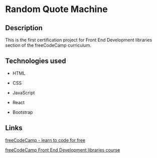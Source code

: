 # Random Quote Machine

## Description

This is the first certification project for Front End Development libraries section of the freeCodeCamp curriculum.

## Technologies used

- HTML

- CSS

- JavaScript

- React

- Bootstrap

## Links

[freeCodeCamp - learn to code for free](https://www.freecodecamp.org/)

[freeCodeCamp Front End Development libraries course](https://www.freecodecamp.org/learn/front-end-development-libraries/)


